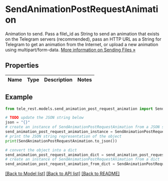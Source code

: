 # SendAnimationPostRequestAnimation

Animation to send. Pass a file\\_id as String to send an animation that exists on the Telegram servers (recommended), pass an HTTP URL as a String for Telegram to get an animation from the Internet, or upload a new animation using multipart/form-data. [More information on Sending Files »](https://core.telegram.org/bots/api/#sending-files)

## Properties

Name | Type | Description | Notes
------------ | ------------- | ------------- | -------------

## Example

```python
from tele_rest.models.send_animation_post_request_animation import SendAnimationPostRequestAnimation

# TODO update the JSON string below
json = "{}"
# create an instance of SendAnimationPostRequestAnimation from a JSON string
send_animation_post_request_animation_instance = SendAnimationPostRequestAnimation.from_json(json)
# print the JSON string representation of the object
print(SendAnimationPostRequestAnimation.to_json())

# convert the object into a dict
send_animation_post_request_animation_dict = send_animation_post_request_animation_instance.to_dict()
# create an instance of SendAnimationPostRequestAnimation from a dict
send_animation_post_request_animation_from_dict = SendAnimationPostRequestAnimation.from_dict(send_animation_post_request_animation_dict)
```
[[Back to Model list]](../README.md#documentation-for-models) [[Back to API list]](../README.md#documentation-for-api-endpoints) [[Back to README]](../README.md)


